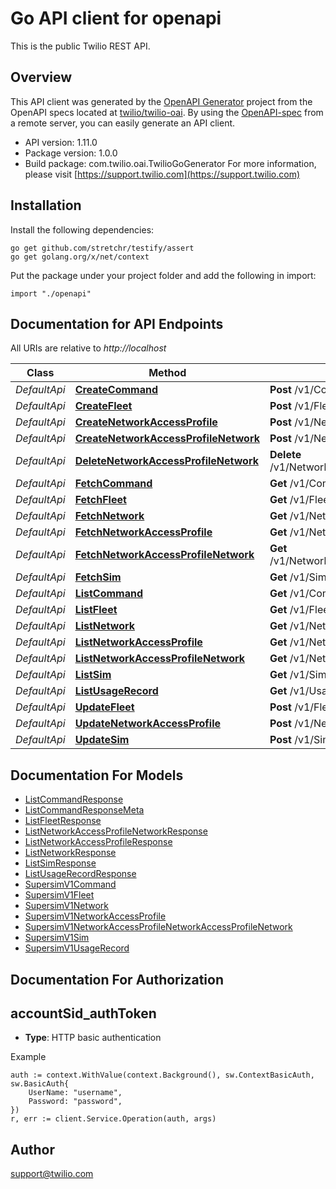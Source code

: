 # Go API client for openapi

This is the public Twilio REST API.

## Overview
This API client was generated by the [OpenAPI Generator](https://openapi-generator.tech) project from the OpenAPI specs located at [twilio/twilio-oai](https://github.com/twilio/twilio-oai/tree/main/spec).  By using the [OpenAPI-spec](https://www.openapis.org/) from a remote server, you can easily generate an API client.

- API version: 1.11.0
- Package version: 1.0.0
- Build package: com.twilio.oai.TwilioGoGenerator
For more information, please visit [https://support.twilio.com](https://support.twilio.com)

## Installation

Install the following dependencies:

```shell
go get github.com/stretchr/testify/assert
go get golang.org/x/net/context
```

Put the package under your project folder and add the following in import:

```golang
import "./openapi"
```

## Documentation for API Endpoints

All URIs are relative to *http://localhost*

Class | Method | HTTP request | Description
------------ | ------------- | ------------- | -------------
*DefaultApi* | [**CreateCommand**](docs/DefaultApi.md#createcommand) | **Post** /v1/Commands | 
*DefaultApi* | [**CreateFleet**](docs/DefaultApi.md#createfleet) | **Post** /v1/Fleets | 
*DefaultApi* | [**CreateNetworkAccessProfile**](docs/DefaultApi.md#createnetworkaccessprofile) | **Post** /v1/NetworkAccessProfiles | 
*DefaultApi* | [**CreateNetworkAccessProfileNetwork**](docs/DefaultApi.md#createnetworkaccessprofilenetwork) | **Post** /v1/NetworkAccessProfiles/{NetworkAccessProfileSid}/Networks | 
*DefaultApi* | [**DeleteNetworkAccessProfileNetwork**](docs/DefaultApi.md#deletenetworkaccessprofilenetwork) | **Delete** /v1/NetworkAccessProfiles/{NetworkAccessProfileSid}/Networks/{Sid} | 
*DefaultApi* | [**FetchCommand**](docs/DefaultApi.md#fetchcommand) | **Get** /v1/Commands/{Sid} | 
*DefaultApi* | [**FetchFleet**](docs/DefaultApi.md#fetchfleet) | **Get** /v1/Fleets/{Sid} | 
*DefaultApi* | [**FetchNetwork**](docs/DefaultApi.md#fetchnetwork) | **Get** /v1/Networks/{Sid} | 
*DefaultApi* | [**FetchNetworkAccessProfile**](docs/DefaultApi.md#fetchnetworkaccessprofile) | **Get** /v1/NetworkAccessProfiles/{Sid} | 
*DefaultApi* | [**FetchNetworkAccessProfileNetwork**](docs/DefaultApi.md#fetchnetworkaccessprofilenetwork) | **Get** /v1/NetworkAccessProfiles/{NetworkAccessProfileSid}/Networks/{Sid} | 
*DefaultApi* | [**FetchSim**](docs/DefaultApi.md#fetchsim) | **Get** /v1/Sims/{Sid} | 
*DefaultApi* | [**ListCommand**](docs/DefaultApi.md#listcommand) | **Get** /v1/Commands | 
*DefaultApi* | [**ListFleet**](docs/DefaultApi.md#listfleet) | **Get** /v1/Fleets | 
*DefaultApi* | [**ListNetwork**](docs/DefaultApi.md#listnetwork) | **Get** /v1/Networks | 
*DefaultApi* | [**ListNetworkAccessProfile**](docs/DefaultApi.md#listnetworkaccessprofile) | **Get** /v1/NetworkAccessProfiles | 
*DefaultApi* | [**ListNetworkAccessProfileNetwork**](docs/DefaultApi.md#listnetworkaccessprofilenetwork) | **Get** /v1/NetworkAccessProfiles/{NetworkAccessProfileSid}/Networks | 
*DefaultApi* | [**ListSim**](docs/DefaultApi.md#listsim) | **Get** /v1/Sims | 
*DefaultApi* | [**ListUsageRecord**](docs/DefaultApi.md#listusagerecord) | **Get** /v1/UsageRecords | 
*DefaultApi* | [**UpdateFleet**](docs/DefaultApi.md#updatefleet) | **Post** /v1/Fleets/{Sid} | 
*DefaultApi* | [**UpdateNetworkAccessProfile**](docs/DefaultApi.md#updatenetworkaccessprofile) | **Post** /v1/NetworkAccessProfiles/{Sid} | 
*DefaultApi* | [**UpdateSim**](docs/DefaultApi.md#updatesim) | **Post** /v1/Sims/{Sid} | 


## Documentation For Models

 - [ListCommandResponse](docs/ListCommandResponse.md)
 - [ListCommandResponseMeta](docs/ListCommandResponseMeta.md)
 - [ListFleetResponse](docs/ListFleetResponse.md)
 - [ListNetworkAccessProfileNetworkResponse](docs/ListNetworkAccessProfileNetworkResponse.md)
 - [ListNetworkAccessProfileResponse](docs/ListNetworkAccessProfileResponse.md)
 - [ListNetworkResponse](docs/ListNetworkResponse.md)
 - [ListSimResponse](docs/ListSimResponse.md)
 - [ListUsageRecordResponse](docs/ListUsageRecordResponse.md)
 - [SupersimV1Command](docs/SupersimV1Command.md)
 - [SupersimV1Fleet](docs/SupersimV1Fleet.md)
 - [SupersimV1Network](docs/SupersimV1Network.md)
 - [SupersimV1NetworkAccessProfile](docs/SupersimV1NetworkAccessProfile.md)
 - [SupersimV1NetworkAccessProfileNetworkAccessProfileNetwork](docs/SupersimV1NetworkAccessProfileNetworkAccessProfileNetwork.md)
 - [SupersimV1Sim](docs/SupersimV1Sim.md)
 - [SupersimV1UsageRecord](docs/SupersimV1UsageRecord.md)


## Documentation For Authorization



## accountSid_authToken

- **Type**: HTTP basic authentication

Example

```golang
auth := context.WithValue(context.Background(), sw.ContextBasicAuth, sw.BasicAuth{
    UserName: "username",
    Password: "password",
})
r, err := client.Service.Operation(auth, args)
```


## Author

support@twilio.com

